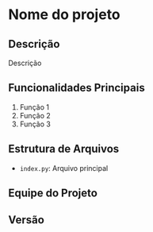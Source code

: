 # Nome do projeto

## Descrição

Descrição

## Funcionalidades Principais

1. Função 1
2. Função 2
3. Função 3

## Estrutura de Arquivos

- `index.py`: Arquivo principal

## Equipe do Projeto

## Versão
